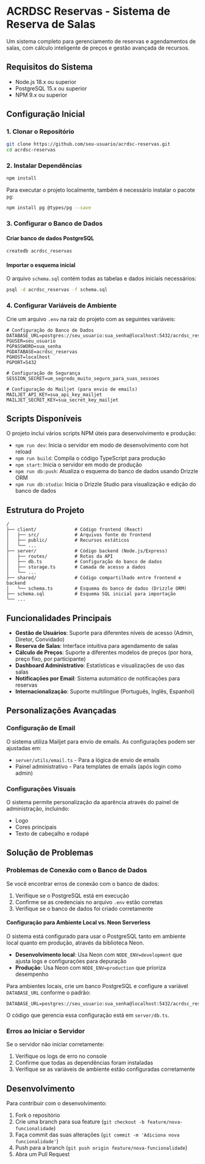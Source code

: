# ACRDSC Reservas - Sistema de Reserva de Salas

Um sistema completo para gerenciamento de reservas e agendamentos de salas, com cálculo inteligente de preços e gestão avançada de recursos.

## Requisitos do Sistema

- Node.js 18.x ou superior
- PostgreSQL 15.x ou superior
- NPM 9.x ou superior

## Configuração Inicial

### 1. Clonar o Repositório

```bash
git clone https://github.com/seu-usuario/acrdsc-reservas.git
cd acrdsc-reservas
```

### 2. Instalar Dependências

```bash
npm install
```

Para executar o projeto localmente, também é necessário instalar o pacote `pg`:

```bash
npm install pg @types/pg --save
```

### 3. Configurar o Banco de Dados

#### Criar banco de dados PostgreSQL

```bash
createdb acrdsc_reservas
```

#### Importar o esquema inicial

O arquivo `schema.sql` contém todas as tabelas e dados iniciais necessários:

```bash
psql -d acrdsc_reservas -f schema.sql
```

### 4. Configurar Variáveis de Ambiente

Crie um arquivo `.env` na raiz do projeto com as seguintes variáveis:

```env
# Configuração do Banco de Dados
DATABASE_URL=postgres://seu_usuario:sua_senha@localhost:5432/acrdsc_reservas
PGUSER=seu_usuario
PGPASSWORD=sua_senha
PGDATABASE=acrdsc_reservas
PGHOST=localhost
PGPORT=5432

# Configuração de Segurança
SESSION_SECRET=um_segredo_muito_seguro_para_suas_sessoes

# Configuração do Mailjet (para envio de emails)
MAILJET_API_KEY=sua_api_key_mailjet
MAILJET_SECRET_KEY=sua_secret_key_mailjet
```

## Scripts Disponíveis

O projeto inclui vários scripts NPM úteis para desenvolvimento e produção:

- `npm run dev`: Inicia o servidor em modo de desenvolvimento com hot reload
- `npm run build`: Compila o código TypeScript para produção
- `npm start`: Inicia o servidor em modo de produção
- `npm run db:push`: Atualiza o esquema do banco de dados usando Drizzle ORM
- `npm run db:studio`: Inicia o Drizzle Studio para visualização e edição do banco de dados

## Estrutura do Projeto

```
/
├── client/              # Código frontend (React)
│   ├── src/             # Arquivos fonte do frontend
│   ├── public/          # Recursos estáticos
│   └── ...
├── server/              # Código backend (Node.js/Express)
│   ├── routes/          # Rotas da API
│   ├── db.ts            # Configuração do banco de dados
│   ├── storage.ts       # Camada de acesso a dados
│   └── ...
├── shared/              # Código compartilhado entre frontend e backend
│   └── schema.ts        # Esquema do banco de dados (Drizzle ORM)
├── schema.sql           # Esquema SQL inicial para importação
└── ...
```

## Funcionalidades Principais

- **Gestão de Usuários**: Suporte para diferentes níveis de acesso (Admin, Diretor, Convidado)
- **Reserva de Salas**: Interface intuitiva para agendamento de salas
- **Cálculo de Preços**: Suporte a diferentes modelos de preços (por hora, preço fixo, por participante)
- **Dashboard Administrativo**: Estatísticas e visualizações de uso das salas
- **Notificações por Email**: Sistema automático de notificações para reservas
- **Internacionalização**: Suporte multilíngue (Português, Inglês, Espanhol)

## Personalizações Avançadas

### Configuração de Email

O sistema utiliza Mailjet para envio de emails. As configurações podem ser ajustadas em:
- `server/utils/email.ts` - Para a lógica de envio de emails
- Painel administrativo - Para templates de emails (após login como admin)

### Configurações Visuais

O sistema permite personalização da aparência através do painel de administração, incluindo:
- Logo
- Cores principais
- Texto de cabeçalho e rodapé

## Solução de Problemas

### Problemas de Conexão com o Banco de Dados

Se você encontrar erros de conexão com o banco de dados:

1. Verifique se o PostgreSQL está em execução
2. Confirme se as credenciais no arquivo `.env` estão corretas
3. Verifique se o banco de dados foi criado corretamente

#### Configuração para Ambiente Local vs. Neon Serverless

O sistema está configurado para usar o PostgreSQL tanto em ambiente local quanto em produção, através da biblioteca Neon.

- **Desenvolvimento local**: Usa Neon com `NODE_ENV=development` que ajusta logs e configurações para depuração
- **Produção**: Usa Neon com `NODE_ENV=production` que prioriza desempenho

Para ambientes locais, crie um banco PostgreSQL e configure a variável `DATABASE_URL` conforme o padrão:
```
DATABASE_URL=postgres://seu_usuario:sua_senha@localhost:5432/acrdsc_reservas
```

O código que gerencia essa configuração está em `server/db.ts`.

### Erros ao Iniciar o Servidor

Se o servidor não iniciar corretamente:

1. Verifique os logs de erro no console
2. Confirme que todas as dependências foram instaladas
3. Verifique se as variáveis de ambiente estão configuradas corretamente

## Desenvolvimento

Para contribuir com o desenvolvimento:

1. Fork o repositório
2. Crie uma branch para sua feature (`git checkout -b feature/nova-funcionalidade`)
3. Faça commit das suas alterações (`git commit -m 'Adiciona nova funcionalidade'`)
4. Push para a branch (`git push origin feature/nova-funcionalidade`)
5. Abra um Pull Request